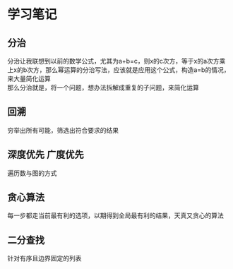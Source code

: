 # 学习笔记
## 分治
分治让我联想到以前的数学公式，尤其为a+b=c，则x的c次方，等于x的a次方乘上x的b次方，那么幂运算的分治写法，应该就是应用这个公式，构造a=b的情况，来大量简化运算<br>
那么分治就是，将一个问题，想办法拆解成重复的子问题，来简化运算
## 回溯
穷举出所有可能，筛选出符合要求的结果
## 深度优先 广度优先
遍历数与图的方式
## 贪心算法
每一步都走当前最有利的选项，以期得到全局最有利的结果，天真又贪心的算法
## 二分查找
针对有序且边界固定的列表